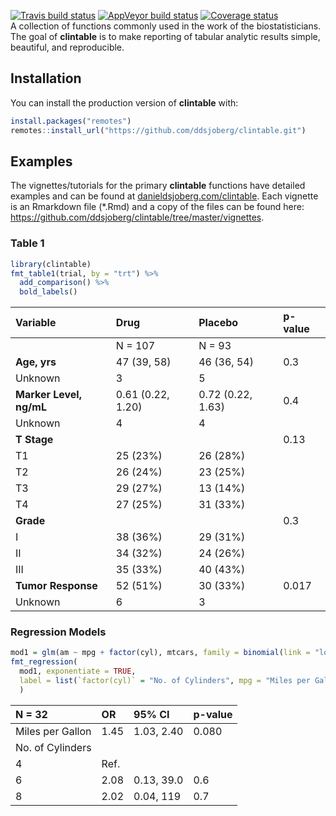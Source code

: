 
<!-- README.md is generated from README.Rmd. Please edit that file -->

[![Travis build
status](https://travis-ci.org/ddsjoberg/clintable.svg?branch=master)](https://travis-ci.org/ddsjoberg/clintable)
[![AppVeyor build
status](https://ci.appveyor.com/api/projects/status/github/ddsjoberg/clintable?branch=master&svg=true)](https://ci.appveyor.com/project/ddsjoberg/clintable)
[![Coverage
status](https://codecov.io/gh/ddsjoberg/clintable/branch/master/graph/badge.svg)](https://codecov.io/github/ddsjoberg/clintable?branch=master)  
A collection of functions commonly used in the work of the
biostatisticians. The goal of **clintable** is to make reporting of
tabular analytic results simple, beautiful, and
reproducible.  
<!-- Update the list of contributors from the git shell `git shortlog -s -n` -->

## Installation

You can install the production version of **clintable** with:

``` r
install.packages("remotes")
remotes::install_url("https://github.com/ddsjoberg/clintable.git")
```

<!-- and the development version with: -->

<!-- ``` r -->

<!-- install.packages("remotes") -->

<!-- remotes::install_url("https://github.mskcc.org/datadojo/biostatR/archive/development.zip") -->

<!-- ``` -->

## Examples

The vignettes/tutorials for the primary **clintable** functions have
detailed examples and can be found at
[danieldsjoberg.com/clintable](http://www.danieldsjoberg.com/clintable).
Each vignette is an Rmarkdown file (\*.Rmd) and a copy of the files can
be found here:
<https://github.com/ddsjoberg/clintable/tree/master/vignettes>.

### Table 1

``` r
library(clintable)
fmt_table1(trial, by = "trt") %>% 
  add_comparison() %>% 
  bold_labels()
```

| Variable                | Drug              | Placebo           | p-value |
| :---------------------- | :---------------- | :---------------- | :------ |
|                         | N = 107           | N = 93            |         |
| **Age, yrs**            | 47 (39, 58)       | 46 (36, 54)       | 0.3     |
| Unknown                 | 3                 | 5                 |         |
| **Marker Level, ng/mL** | 0.61 (0.22, 1.20) | 0.72 (0.22, 1.63) | 0.4     |
| Unknown                 | 4                 | 4                 |         |
| **T Stage**             |                   |                   | 0.13    |
| T1                      | 25 (23%)          | 26 (28%)          |         |
| T2                      | 26 (24%)          | 23 (25%)          |         |
| T3                      | 29 (27%)          | 13 (14%)          |         |
| T4                      | 27 (25%)          | 31 (33%)          |         |
| **Grade**               |                   |                   | 0.3     |
| I                       | 38 (36%)          | 29 (31%)          |         |
| II                      | 34 (32%)          | 24 (26%)          |         |
| III                     | 35 (33%)          | 40 (43%)          |         |
| **Tumor Response**      | 52 (51%)          | 30 (33%)          | 0.017   |
| Unknown                 | 6                 | 3                 |         |

### Regression Models

``` r
mod1 = glm(am ~ mpg + factor(cyl), mtcars, family = binomial(link = "logit"))
fmt_regression(
  mod1, exponentiate = TRUE, 
  label = list(`factor(cyl)` = "No. of Cylinders", mpg = "Miles per Gallon")
  )
```

| N = 32           | OR   | 95% CI     | p-value |
| :--------------- | :--- | :--------- | :------ |
| Miles per Gallon | 1.45 | 1.03, 2.40 | 0.080   |
| No. of Cylinders |      |            |         |
| 4                | Ref. |            |         |
| 6                | 2.08 | 0.13, 39.0 | 0.6     |
| 8                | 2.02 | 0.04, 119  | 0.7     |
